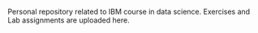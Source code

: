 Personal repository related to IBM course in data science.
Exercises and Lab assignments are uploaded here.
